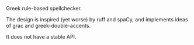 Greek rule-based spellchecker.

The design is inspired (yet worse) by ruff and spaCy, and implements ideas of grac and greek-double-accents.

It does not have a stable API.
